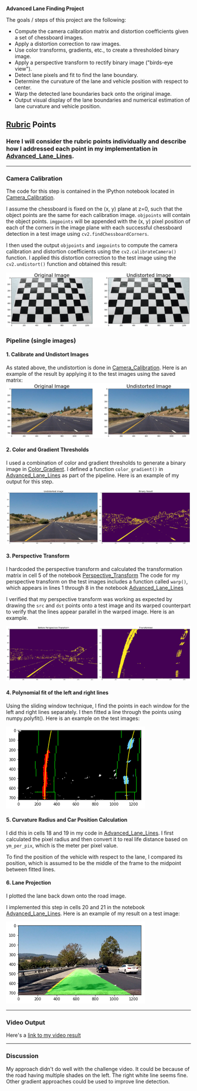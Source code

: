 
**Advanced Lane Finding Project**

The goals / steps of this project are the following:

* Compute the camera calibration matrix and distortion coefficients given a set of chessboard images.
* Apply a distortion correction to raw images.
* Use color transforms, gradients, etc., to create a thresholded binary image.
* Apply a perspective transform to rectify binary image ("birds-eye view").
* Detect lane pixels and fit to find the lane boundary.
* Determine the curvature of the lane and vehicle position with respect to center.
* Warp the detected lane boundaries back onto the original image.
* Output visual display of the lane boundaries and numerical estimation of lane curvature and vehicle position.

[//]: # (Image References)

[image1]: ./output_images/undistort.png "Undistorted"
[image2]: ./output_images/5.png "Perspective Transformed"
[image3]: ./output_images/color_gradient.png "Binary Example"
[image4]: ./output_images/draw.png "Projected path"
[image5]: ./output_images/chessboard.png "Chessboard"
[image6]: ./output_images/fit.png "Fit Lines"
[video1]: ./project_video_output.mp4 "Video"

## [Rubric](https://review.udacity.com/#!/rubrics/571/view) Points

### Here I will consider the rubric points individually and describe how I addressed each point in my implementation in [Advanced_Lane_Lines](Advanced_Lane_Lines.ipynb).  

---

### Camera Calibration

The code for this step is contained in the IPython notebook located in  [Camera_Calibration](Camera_Calibration.ipynb).

I assume the chessboard is fixed on the (x, y) plane at z=0, such that the object points are the same for each calibration image. `objpoints` will contain the object points.  `imgpoints` will be appended with the (x, y) pixel position of each of the corners in the image plane with each successful chessboard detection in a test image using `cv2.findChessboardCorners`.  

I then used the output `objpoints` and `imgpoints` to compute the camera calibration and distortion coefficients using the `cv2.calibrateCamera()` function.  I applied this distortion correction to the test image using the `cv2.undistort()` function and obtained this result: 

![alt text][image5]

### Pipeline (single images)

#### 1. Calibrate and Undistort Images

As stated above, the undistortion is done in [Camera_Calibration](Camera_Calibration.ipynb). Here is an example of the result by applying it to the test images using the saved matrix:
![alt text][image1]

#### 2. Color and Gradient Thresholds

I used a combination of color and gradient thresholds to generate a binary image in [Color_Gradient](Color_Gradient.ipynb). I defined a function `color_gradient()` in [Advanced_Lane_Lines](Advanced_Lane_Lines.ipynb) as part of the pipeline. Here is an example of my output for this step.

![alt text][image3]

#### 3. Perspective Transform
I hardcoded the perspective transform and calculated the transformation matrix in cell 5 of the notebook [Perspective_Transform](Perspective_Transform.ipynb)
The code for my perspective transform on the test images includes a function called `warp()`, which appears in lines 1 through 8 in the notebook [Advanced_Lane_Lines](Advanced_Lane_Lines.ipynb)

I verified that my perspective transform was working as expected by drawing the `src` and `dst` points onto a test image and its warped counterpart to verify that the lines appear parallel in the warped image. Here is an example.

![alt text][image2]

#### 4. Polynomial fit of the left and right lines

Using the sliding window technique, I find the points in each window for the left and right lines separately. I then fitted a line through the points using numpy.polyfit(). Here is an example on the test images:

![alt text][image6]

#### 5. Curvature Radius and Car Position Calculation 

I did this in cells 18 and 19 in my code in [Advanced_Lane_Lines](Advanced_Lane_Lines.ipynb). I first calculated the pixel radius and then convert it to real life distance based on `ym_per_pix`, which is the meter per pixel value.

To find the position of the vehicle with respect to the lane, I compared its position, which is assumed to be the middle of the frame to the midpoint between fitted lines.

#### 6. Lane Projection

I plotted the lane back down onto the road image.

I implemented this step in cells 20 and 21 in the notebook [Advanced_Lane_Lines](Advanced_Lane_Lines.ipynb).  Here is an example of my result on a test image:

![alt text][image4]

---

### Video Output


Here's a [link to my video result](./project_video_output.mp4)

---

### Discussion

My approach didn't do well with the challenge video. It could be because of the road having multiple shades on the left. The right white line seems fine. Other gradient approaches could be used to improve line detection.
